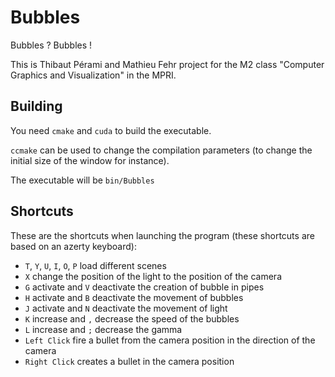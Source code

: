 # Bubbles
Bubbles ? Bubbles !

This is Thibaut Pérami and Mathieu Fehr project for the M2 class "Computer Graphics and Visualization" in the MPRI.

## Building

You need `cmake` and `cuda` to build the executable.

`ccmake` can be used to change the compilation parameters (to change the initial size of the window for instance).

The executable will be `bin/Bubbles`

## Shortcuts

These are the shortcuts when launching the program (these shortcuts are based on an azerty keyboard):
- `T`, `Y`, `U`, `I`, `O`, `P` load different scenes
- `X` change the position of the light to the position of the camera
- `G` activate and `V` deactivate the creation of bubble in pipes
- `H` activate and `B` deactivate the movement of bubbles
- `J` activate and `N` deactivate the movement of light
- `K` increase and `,` decrease the speed of the bubbles
- `L` increase and `;` decrease the gamma
- `Left Click` fire a bullet from the camera position in the direction of the camera
- `Right Click` creates a bullet in the camera position
